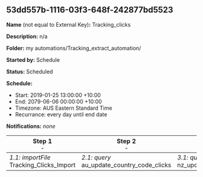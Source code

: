 ## 53dd557b-1116-03f3-648f-242877bd5523

**Name** (not equal to External Key)**:** Tracking_clicks

**Description:** n/a

**Folder:** my automations/Tracking_extract_automation/

**Started by:** Schedule

**Status:** Scheduled

**Schedule:**

* Start: 2019-01-25 13:00:00 +10:00
* End: 2079-06-06 00:00:00 +10:00
* Timezone: AUS Eastern Standard Time
* Recurrance: every day until end date

**Notifications:** _none_


| Step 1<br>_<small>-</small>_ | Step 2<br>_<small>-</small>_ | Step 3<br>_<small>-</small>_ | Step 4<br>_<small>-</small>_ |
| --- | --- | --- | --- |
| _1.1: importFile_<br>Tracking_Clicks_Import | _2.1: query_<br>au_update_country_code_clicks | _3.1: query_<br>nz_update_country_code_clicks | _4.1: script_<br>Delete_clicks_records |
